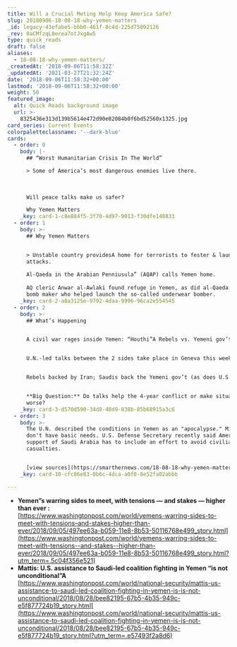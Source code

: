 ```yaml
---
title: Will a Crucial Meting Help Keep America Safe?
slug: 20180906-18-08-18-why-yemen-matters
_id: legacy-43efabe5-bbb0-461f-8c4d-225d75092126
_rev: 0aCMfzqL0erea7otJxgAw5
type: quick_reads
draft: false
aliases:
  - 18-08-18-why-yemen-matters/
_createdAt: '2018-09-06T11:58:32Z'
_updatedAt: '2021-03-27T21:32:24Z'
date: '2018-09-06T11:58:32+00:00'
lastmod: '2018-09-06T11:58:32+00:00'
weight: 50
featured_image:
  alt: Quick Reads background image
  url: >-
    8325436e313d139b5614e472d90e82084b0f6bd52560x1325.jpg
card_series: Current Events
colorpaletteclassname: '--dark-blue'
cards:
  - order: 0
    body: |-
      ## “Worst Humanitarian Crisis In The World”

      > Some of America’s most dangerous enemies live there.  
        
        
        
      Will peace talks make us safer?

      Why Yemen Matters
    _key: card-1-c8e884f5-3f70-4d97-9013-f30dfe140833
  - order: 1
    body: >-
      ## Why Yemen Matters


      > Unstable country providesA home for terrorists to fester & launch
      attacks.  
        
      Al-Qaeda in the Arabian Penniusula” (AQAP) calls Yemen home.  
        
      AQ cleric Anwar al-Awlaki found refuge in Yemen, as did al-Qaeda’s lead
      bomb maker who helped launch the so-called underwear bomber.
    _key: card-2-a8a3125e-9792-4daa-9996-96ca2e554545
  - order: 2
    body: >-
      ## What’s Happening


      A civil war rages inside Yemen: “Houthi”A Rebels vs. Yemeni gov’t.


      U.N.-led talks between the 2 sides take place in Geneva this week.


      Rebels backed by Iran; Saudis back the Yemeni gov’t (as does U.S.).


      **Big Question:** Do talks help the 4-year conflict or make situation
      worse?
    _key: card-3-d570d590-34d8-48d9-838b-85b68915a3c6
  - order: 3
    body: >-
      The U.N. described the conditions in Yemen as an "apocalypse." Millions
      don't have basic needs. U.S. Defense Secretary recently said America's
      support of Saudi Arabia has to include an effort to avoid civilian
      casualties.


      [view sources](https://smarthernews.com/18-08-18-why-yemen-matters/)
    _key: card-10-cfc86e83-0b6c-4dca-a0f0-8e52fa02abbb

---
```

* **Yemen”s warring sides to meet, with tensions — and stakes — higher than ever :**  
[https://www.washingtonpost.com/world/yemens-warring-sides-to-meet-with-tensions–and-stakes–higher-than-ever/2018/09/05/497ee63a-b059-11e8-8b53-50116768e499_story.html](https://www.washingtonpost.com/world/yemens-warring-sides-to-meet-with-tensions--and-stakes--higher-than-ever/2018/09/05/497ee63a-b059-11e8-8b53-50116768e499_story.html?utm_term=.5c04f356e521)
* **Mattis: U.S. assistance to Saudi-led coalition fighting in Yemen “is not unconditional”A**  
[https://www.washingtonpost.com/world/national-security/mattis-us-assistance-to-saudi-led-coalition-fighting-in-yemen-is-is-not-unconditional/2018/08/28/bee82195-67b5-4b35-949c-e5f877724b19_story.html](https://www.washingtonpost.com/world/national-security/mattis-us-assistance-to-saudi-led-coalition-fighting-in-yemen-is-is-not-unconditional/2018/08/28/bee82195-67b5-4b35-949c-e5f877724b19_story.html?utm_term=.e57493f2a8d6)